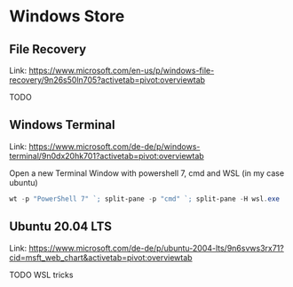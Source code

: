# Windows Store

## File Recovery

Link: <https://www.microsoft.com/en-us/p/windows-file-recovery/9n26s50ln705?activetab=pivot:overviewtab>

TODO

## Windows Terminal

Link: <https://www.microsoft.com/de-de/p/windows-terminal/9n0dx20hk701?activetab=pivot:overviewtab>

Open a new Terminal Window with powershell 7, cmd and WSL (in my case ubuntu)

```powershell
wt -p "PowerShell 7" `; split-pane -p "cmd" `; split-pane -H wsl.exe
```

## Ubuntu 20.04 LTS

Link: <https://www.microsoft.com/de-de/p/ubuntu-2004-lts/9n6svws3rx71?cid=msft_web_chart&activetab=pivot:overviewtab>

TODO WSL tricks
